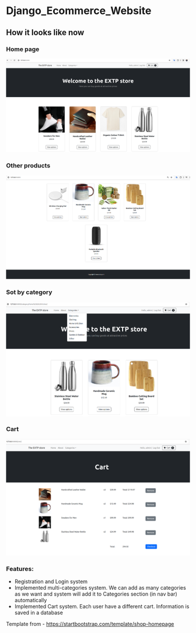 # Django_Ecommerce_Website

## How it looks like now  
  
### Home page  
  
![home](./!resources/media/home2.png)  

### Other products  
  
![home](./!resources/media/other_products.png)  

### Sot by category  
  
![home](./!resources/media/sort_by_category.png)  

### Cart  
  
![home](./!resources/media/cart.png)    
  
  
### Features:  
- Registration and Login system
- Implemented multi-categories system. We can add as many categories as we want and system will add it to Categories section (in nav bar) automatically  
- Implemented Cart system. Each user have a different cart. Information is saved in a database


  
Template from - https://startbootstrap.com/template/shop-homepage  